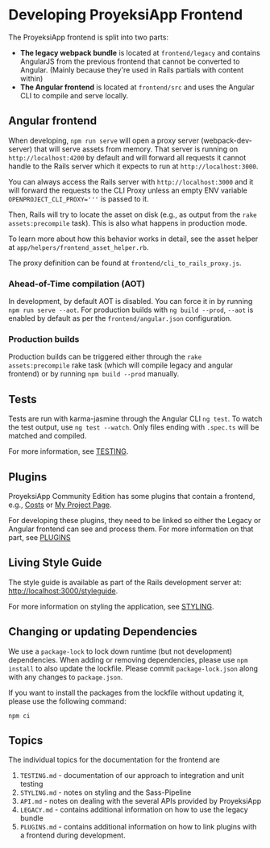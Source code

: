 # Developing ProyeksiApp Frontend

The ProyeksiApp frontend is split into two parts:

- **The legacy webpack bundle** is located at `frontend/legacy` and contains AngularJS
from the previous frontend that cannot be converted to Angular. (Mainly because they're used in Rails partials with content within)
- **The Angular frontend** is located at `frontend/src` and uses the Angular CLI to compile and serve locally.


## Angular frontend

When developing, `npm run serve` will open a proxy server (webpack-dev-server) that will serve assets from memory.
That server is running on `http://localhost:4200` by default and will forward all requests it cannot handle to the Rails server
which it expects to run at `http://localhost:3000`.

You can always access the Rails server with `http://localhost:3000`
and it will forward the requests to the CLI Proxy unless an empty ENV variable `OPENPROJECT_CLI_PROXY='''` is passed to it.

Then, Rails will try to locate the asset on disk (e.g., as output from the `rake assets:precompile` task).
This is also what happens in production mode.

To learn more about how this behavior works in detail, see the asset helper at `app/helpers/frontend_asset_helper.rb`.

The proxy definition can be found at `frontend/cli_to_rails_proxy.js`.

### Ahead-of-Time compilation (AOT)

In development, by default AOT is disabled. You can force it in by running `npm run serve --aot`.
For production builds with `ng build --prod`, `--aot` is enabled by default as per the `frontend/angular.json` configuration.

### Production builds

Production builds can be triggered either through the `rake assets:precompile` rake task (which will compile legacy and angular frontend)
or by running `npm build --prod` manually.

## Tests

Tests are run with karma-jasmine through the Angular CLI `ng test`. To watch the test output, use `ng test --watch`.
Only files ending with `.spec.ts` will be matched and compiled.

For more information, see [TESTING](./TESTING.md).

## Plugins

ProyeksiApp Community Edition has some plugins that contain a frontend,
e.g., [Costs](https://github.com/finnlabs/openproject-costs/)
or [My Project Page](https://github.com/finnlabs/openproject-my_project_page/).

For developing these plugins, they need to be linked so either the Legacy or Angular frontend can see and process them.
For more information on that part, see [PLUGINS](./PLUGINS.md)



## Living Style Guide

The style guide is available as part of the Rails development server at: <http://localhost:3000/styleguide>.

For more information on styling the application, see [STYLING](./STYLING.md).

## Changing or updating Dependencies

We use a `package-lock` to lock down runtime (but not development)
dependencies. When adding or removing dependencies, please use `npm install` to also update the lockfile.
Please commit `package-lock.json` along with any changes to `package.json`.

If you want to install the packages from the lockfile without updating it, please use the following command:

```
npm ci
```

## Topics

The individual topics for the documentation for the frontend are

1. `TESTING.md` - documentation of our approach to integration and unit testing
2. `STYLING.md` - notes on styling and the Sass-Pipeline
3. `API.md` - notes on dealing with the several APIs provided by ProyeksiApp
4. `LEGACY.md` - contains additional information on how to use the legacy bundle
5. `PLUGINS.md` - contains additional information on how to link plugins with a frontend during development.
